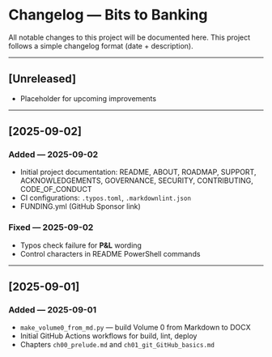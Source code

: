 # Changelog — Bits to Banking

All notable changes to this project will be documented here.
This project follows a simple changelog format (date + description).

---

## [Unreleased]
- Placeholder for upcoming improvements

---

## [2025-09-02]
### Added — 2025-09-02
- Initial project documentation: README, ABOUT, ROADMAP, SUPPORT, ACKNOWLEDGEMENTS, GOVERNANCE, SECURITY, CONTRIBUTING, CODE_OF_CONDUCT
- CI configurations: `.typos.toml`, `.markdownlint.json`
- FUNDING.yml (GitHub Sponsor link)

### Fixed — 2025-09-02
- Typos check failure for **P&L** wording
- Control characters in README PowerShell commands

---

## [2025-09-01]
### Added — 2025-09-01
- `make_volume0_from_md.py` — build Volume 0 from Markdown to DOCX
- Initial GitHub Actions workflows for build, lint, deploy
- Chapters `ch00_prelude.md` and `ch01_git_GitHub_basics.md`
